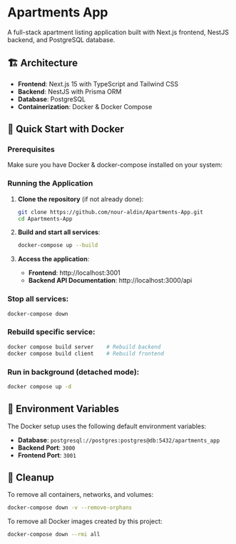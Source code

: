 # Apartments App

A full-stack apartment listing application built with Next.js frontend, NestJS backend, and PostgreSQL database.

## 🏗️ Architecture

- **Frontend**: Next.js 15 with TypeScript and Tailwind CSS
- **Backend**: NestJS with Prisma ORM
- **Database**: PostgreSQL
- **Containerization**: Docker & Docker Compose

## 🚀 Quick Start with Docker

### Prerequisites

Make sure you have Docker & docker-compose installed on your system:

### Running the Application

1. **Clone the repository** (if not already done):
   ```bash
   git clone https://github.com/nour-aldin/Apartments-App.git
   cd Apartments-App
   ```

2. **Build and start all services**:
   ```bash
   docker-compose up --build
   ```

3. **Access the application**:
   - **Frontend**: http://localhost:3001
   - **Backend API Documentation**: http://localhost:3000/api

### Stop all services:
```bash
docker-compose down
```

### Rebuild specific service:
```bash
docker compose build server    # Rebuild backend
docker compose build client    # Rebuild frontend
```

### Run in background (detached mode):
```bash
docker compose up -d
```

## 🔧 Environment Variables

The Docker setup uses the following default environment variables:

- **Database**: `postgresql://postgres:postgres@db:5432/apartments_app`
- **Backend Port**: `3000`
- **Frontend Port**: `3001`

## 🧹 Cleanup

To remove all containers, networks, and volumes:
```bash
docker-compose down -v --remove-orphans
```

To remove all Docker images created by this project:
```bash
docker-compose down --rmi all
```